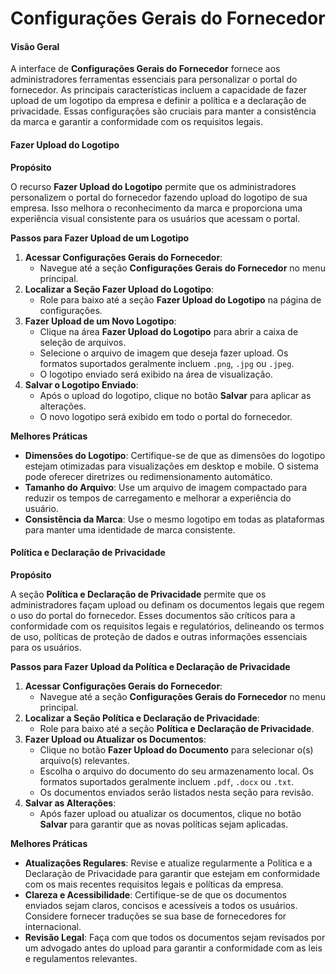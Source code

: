 # Configurações Gerais do Fornecedor

#### Visão Geral

A interface de **Configurações Gerais do Fornecedor** fornece aos administradores ferramentas essenciais para personalizar o portal do fornecedor. As principais características incluem a capacidade de fazer upload de um logotipo da empresa e definir a política e a declaração de privacidade. Essas configurações são cruciais para manter a consistência da marca e garantir a conformidade com os requisitos legais.

#### Fazer Upload do Logotipo

**Propósito**

O recurso **Fazer Upload do Logotipo** permite que os administradores personalizem o portal do fornecedor fazendo upload do logotipo de sua empresa. Isso melhora o reconhecimento da marca e proporciona uma experiência visual consistente para os usuários que acessam o portal.

**Passos para Fazer Upload de um Logotipo**

1. **Acessar Configurações Gerais do Fornecedor**:
   * Navegue até a seção **Configurações Gerais do Fornecedor** no menu principal.
2. **Localizar a Seção Fazer Upload do Logotipo**:
   * Role para baixo até a seção **Fazer Upload do Logotipo** na página de configurações.
3. **Fazer Upload de um Novo Logotipo**:
   * Clique na área **Fazer Upload do Logotipo** para abrir a caixa de seleção de arquivos.
   * Selecione o arquivo de imagem que deseja fazer upload. Os formatos suportados geralmente incluem `.png`, `.jpg` ou `.jpeg`.
   * O logotipo enviado será exibido na área de visualização.
4. **Salvar o Logotipo Enviado**:
   * Após o upload do logotipo, clique no botão **Salvar** para aplicar as alterações.
   * O novo logotipo será exibido em todo o portal do fornecedor.

**Melhores Práticas**

* **Dimensões do Logotipo**: Certifique-se de que as dimensões do logotipo estejam otimizadas para visualizações em desktop e mobile. O sistema pode oferecer diretrizes ou redimensionamento automático.
* **Tamanho do Arquivo**: Use um arquivo de imagem compactado para reduzir os tempos de carregamento e melhorar a experiência do usuário.
* **Consistência da Marca**: Use o mesmo logotipo em todas as plataformas para manter uma identidade de marca consistente.

#### Política e Declaração de Privacidade

**Propósito**

A seção **Política e Declaração de Privacidade** permite que os administradores façam upload ou definam os documentos legais que regem o uso do portal do fornecedor. Esses documentos são críticos para a conformidade com os requisitos legais e regulatórios, delineando os termos de uso, políticas de proteção de dados e outras informações essenciais para os usuários.

**Passos para Fazer Upload da Política e Declaração de Privacidade**

1. **Acessar Configurações Gerais do Fornecedor**:
   * Navegue até a seção **Configurações Gerais do Fornecedor** no menu principal.
2. **Localizar a Seção Política e Declaração de Privacidade**:
   * Role para baixo até a seção **Política e Declaração de Privacidade**.
3. **Fazer Upload ou Atualizar os Documentos**:
   * Clique no botão **Fazer Upload do Documento** para selecionar o(s) arquivo(s) relevantes.
   * Escolha o arquivo do documento do seu armazenamento local. Os formatos suportados geralmente incluem `.pdf`, `.docx` ou `.txt`.
   * Os documentos enviados serão listados nesta seção para revisão.
4. **Salvar as Alterações**:
   * Após fazer upload ou atualizar os documentos, clique no botão **Salvar** para garantir que as novas políticas sejam aplicadas.

**Melhores Práticas**

* **Atualizações Regulares**: Revise e atualize regularmente a Política e a Declaração de Privacidade para garantir que estejam em conformidade com os mais recentes requisitos legais e políticas da empresa.
* **Clareza e Acessibilidade**: Certifique-se de que os documentos enviados sejam claros, concisos e acessíveis a todos os usuários. Considere fornecer traduções se sua base de fornecedores for internacional.
* **Revisão Legal**: Faça com que todos os documentos sejam revisados por um advogado antes do upload para garantir a conformidade com as leis e regulamentos relevantes.
